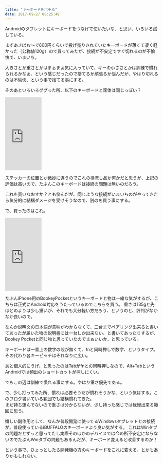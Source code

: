 ```yaml
---
title: "キーボードをポチる"
date: 2017-09-27 08:25:49
---
```


Androidのタブレットにキーボードをつなげて使いたいな、と思い、いろいろ試している。

まずあきばお〜で800円くらいで投げ売りされていたキーボードが薄くて凄く軽かった（公称値120g）ので買ってみたが、接続が不安定ですぐ切れるのが不愉快で、いまいち。

大きさとか重さとかはまぁまぁ気に入っていて、キーの小ささとかは訓練で慣れられるかなぁ、という感じだったので捨てるか頑張るか悩んだが、やはり切れるのは不愉快、という事で捨てる事にする。


そのあといろいろググった所、以下のキーボードと筐体は同じっぽい？

<iframe style="width:120px;height:240px;" marginwidth="0" marginheight="0" scrolling="no" frameborder="0" src="https://rcm-fe.amazon-adsystem.com/e/cm?ref=qf_sp_asin_til&t=karino203-22&m=amazon&o=9&p=8&l=as1&IS1=1&detail=1&asins=B01CAB423M&linkId=51da6cd0827987f37688475f709f75cd&bc1=ffffff&lt1=_top&fc1=333333&lc1=0066c0&bg1=ffffff&f=ifr">
    </iframe>

ステッカーの位置とか微妙に違うのでこれの横流し品か何かだと思うが、上記の評価は高いので、たぶんこのキーボードは接続の問題は無いのだろう。

これを買いなおすか？とも悩んだが、同じような接続がいまいちのがやってきたら気分的に結構ダメージを受けそうなので、別のを買う事にする。

で、買ったのはこれ。

<iframe style="width:120px;height:240px;" marginwidth="0" marginheight="0" scrolling="no" frameborder="0" src="https://rcm-fe.amazon-adsystem.com/e/cm?ref=tf_til&t=karino203-22&m=amazon&o=9&p=8&l=as1&IS1=1&detail=1&asins=B073XJLVWW&linkId=22ae31a7f713c730b4aca371daca49de&bc1=ffffff&lt1=_top&fc1=333333&lc1=0066c0&bg1=ffffff&f=ifr">
    </iframe>

たぶんiPhone用のBookeyPocketというキーボードと物は一緒な気がするが、こちらは正式にAndroid対応をうたっているのでこちらを買う。
重さは135gと先ほどのよりは少し重いが、それでも大分軽い方だろう、というのと、評判がなかなか良いので。

なんか説明文の日本語が意味がわからなくて、二台までペアリング出来ると書いてあったが届いた物の説明書には一台しか出来ない、と書いてあったりするが、Bookey Pocketと同じ物と思っていたのでまぁいいか、と思っている。

キーボードは一番上の数字の段が無くて、fnと同時押しで数字、というタイプ。
その代わり各キーピッチはそれなりに広い。

あと個人的にうげ、と思ったのはTabがfnとの同時押しなので、Alt+TabというAndroidでは頻出のショートカットが押しにくい。

でもこの辺は訓練で慣れる事にする。やはり重さ優先である。

で、少し打ってみた所、慣れは必要そうだが慣れそうかな、という気はする。このブログ書いている範囲でも結構慣れてきた。  
まだ持ち運んでないので重さは分からないが、少し持った感じでは我慢出来る範囲に思う。

嬉しい副作用として、なんか普段開発に使ってるWindowsタブレットとの接続が、普段使っているiBUFFALOのキーボードより良い気がする。
これはWinタブの問題だとずっと思ってたし実際そのほかのデバイスでは今の所不安定にならないのでたぶんWinタブの問題もあるんだが、キーボード変えると改善するのか！

という事で、ひょっとしたら開発機の方のキーボードをこれに変える、とかもありかもしれない。
